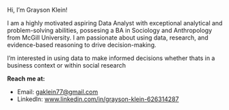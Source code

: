 Hi, I’m Grayson Klein!

I am a highly motivated aspiring Data Analyst with exceptional analytical and problem-solving abilities, possesing a BA in Sociology and Anthropology from McGill University.
I am passionate about using data, research, and evidence-based reasoning to drive decision-making.

I’m interested in using data to make informed decisions whether thats in a business context or within social research


**Reach me at:**

- Email: gaklein77@gmail.com
- LinkedIn: www.linkedin.com/in/grayson-klein-626314287



<!---
Kleiner7/Kleiner7 is a ✨ special ✨ repository because its `README.md` (this file) appears on your GitHub profile.
You can click the Preview link to take a look at your changes.
--->

